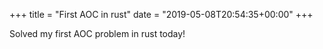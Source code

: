 +++
title = "First AOC in rust"
date = "2019-05-08T20:54:35+00:00"
+++

Solved my first AOC problem in rust today!
			